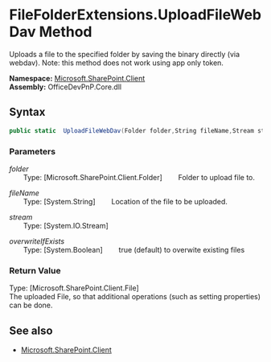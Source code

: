 # FileFolderExtensions.UploadFileWebDav Method  
Uploads a file to the specified folder by saving the binary directly (via webdav).
            Note: this method does not work using app only token.  

**Namespace:** [Microsoft.SharePoint.Client](Microsoft.SharePoint.Client.md)  
**Assembly:** OfficeDevPnP.Core.dll  
## Syntax
```C#
public static  UploadFileWebDav(Folder folder,String fileName,Stream stream,Boolean overwriteIfExists)
```
### Parameters
*folder*  
&emsp;&emsp;Type: [Microsoft.SharePoint.Client.Folder] 
&emsp;&emsp;Folder to upload file to.  
  
*fileName*  
&emsp;&emsp;Type: [System.String] 
&emsp;&emsp;Location of the file to be uploaded.  
  
*stream*  
&emsp;&emsp;Type: [System.IO.Stream] 
&emsp;&emsp;  
  
*overwriteIfExists*  
&emsp;&emsp;Type: [System.Boolean] 
&emsp;&emsp;true (default) to overwite existing files  
  
### Return Value
Type: [Microsoft.SharePoint.Client.File]  
The uploaded File, so that additional operations (such as setting properties) can be done.

## See also
- [Microsoft.SharePoint.Client](Microsoft.SharePoint.Client.md)
